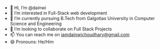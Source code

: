 - 👋 Hi, I’m @dainwi
- 👀 I’m interested in Full-Stack web development
- 🌱 I’m currently pursuing B.Tech from Galgotias University in Computer Science and Engineering
- 💞️ I’m looking to collaborate on Full Stack Projects
- 📫 You can reach me on [iamdainwichoudhary@gmail.com](mailto:iamdainwichoudhary@gmail.com)
- 😄 Pronouns: He/Him


<!---
dainwi/dainwi is a ✨ special ✨ repository because its `README.md` (this file) appears on your GitHub profile.
You can click the Preview link to take a look at your changes.
--->
